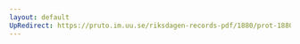 ```yaml
---
layout: default
UpRedirect: https://pruto.im.uu.se/riksdagen-records-pdf/1880/prot-1880--ak--035/prot-1880--ak--035_030.pdf
---
```

